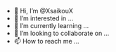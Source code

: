 - 👋 Hi, I’m @XsaikouX
- 👀 I’m interested in ...
- 🌱 I’m currently learning ...
- 💞️ I’m looking to collaborate on ...
- 📫 How to reach me ...

<!---
XsaikouX/XsaikouX is a ✨ special ✨ repository because its `README.md` (this file) appears on your GitHub profile.
You can click the Preview link to take a look at your changes.
--->
